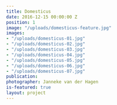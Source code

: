 ```yaml
---
title: Domesticus
date: 2016-12-15 00:00:00 Z
position: 1
image: "/uploads/domesticus-feature.jpg"
images:
- "/uploads/domesticus-01.jpg"
- "/uploads/domesticus-02.jpg"
- "/uploads/domesticus-03.jpg"
- "/uploads/domesticus-04.jpg"
- "/uploads/domesticus-05.jpg"
- "/uploads/domesticus-06.jpg"
- "/uploads/domesticus-07.jpg"
publication: 
photographer: Janneke van der Hagen
is-featured: true
layout: project
---
```


